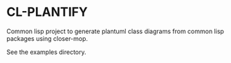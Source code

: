 CL-PLANTIFY
===========

Common lisp project to generate plantuml class diagrams from common
lisp packages using closer-mop.

See the examples directory.


